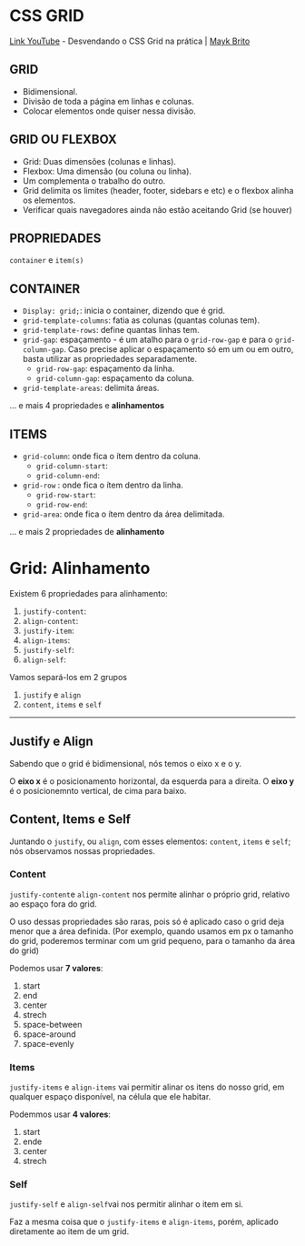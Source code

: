 # CSS GRID
[Link YouTube](https://www.youtube.com/watch?v=HN1UjzRSdBk) - Desvendando o CSS Grid na prática | [Mayk Brito](https://github.com/maykbrito)

## GRID
- Bidimensional.
- Divisão de toda a página em linhas e colunas.
- Colocar elementos onde quiser nessa divisão.

## GRID OU FLEXBOX
- Grid: Duas dimensões (colunas e linhas).
- Flexbox: Uma dimensão (ou coluna ou linha).
- Um complementa o trabalho do outro.
- Grid delimita os limites (header, footer, sidebars e etc) e o flexbox alinha os elementos.
- Verificar quais navegadores ainda não estão aceitando Grid (se houver)

## PROPRIEDADES

`container` e `item(s)`

## CONTAINER

- `Display: grid;`: inicia o container, dizendo que é grid.
- `grid-template-columns`: fatia as colunas (quantas colunas tem).
- `grid-template-rows`: define quantas linhas tem.
- `grid-gap`: espaçamento - é um atalho para o `grid-row-gap` e para o `grid-column-gap`. Caso precise aplicar o espaçamento só em um ou em outro, basta utilizar as propriedades separadamente.
    - `grid-row-gap`: espaçamento da linha.
    - `grid-column-gap`: espaçamento da coluna.
- `grid-template-areas`: delimita áreas.

... e mais 4 propriedades e **alinhamentos**

## ITEMS

- `grid-column`: onde fica o ítem dentro da coluna.
    - `grid-column-start`:
    - `grid-column-end`:
- `grid-row` : onde fica o ítem dentro da linha.
    - `grid-row-start`:
    - `grid-row-end`:
- `grid-area`: onde fica o ítem dentro da área delimitada.

... e mais 2 propriedades de **alinhamento**

# Grid: Alinhamento

Existem 6 propriedades para alinhamento:

1. `justify-content`:
2. `align-content`:
3. `justify-item`:
4. `align-items`:
5. `justify-self`:
6. `align-self`:

Vamos separá-los em 2 grupos

1. `justify` e `align`
2. `content`, `items` e `self`

----

## Justify e Align

Sabendo que o grid é bidimensional, nós temos o eixo x e o y.

O **eixo x** é o posicionamento horizontal, da esquerda para a direita.
O **eixo y** é o posicionemnto vertical, de cima para baixo.

## Content, Items e Self

Juntando o `justify`, ou `align`, com esses elementos: `content`, `items` e `self`; nós observamos nossas propriedades.

### Content

`justify-content`e `align-content` nos permite alinhar o próprio grid, relativo ao espaço fora do grid.

O uso dessas propriedades são raras, pois só é aplicado caso o grid deja menor que a área definida. (Por exemplo, quando usamos em px o tamanho do grid, poderemos terminar com um grid pequeno, para o tamanho da área do grid)

Podemos usar **7 valores**:

1. start
2. end
3. center
4. strech
5. space-between
6. space-around
7. space-evenly

### Items

`justify-items` e `align-items` vai permitir alinar os itens do nosso grid, em qualquer espaço disponível, na célula que ele habitar.

Podemmos usar **4 valores**:

1. start
2. ende
3. center
4. strech

### Self

`justify-self` e `align-self`vai nos permitir alinhar o item em si.

Faz a mesma coisa que o `justify-items` e `align-items`, porém, aplicado diretamente ao item de um grid.